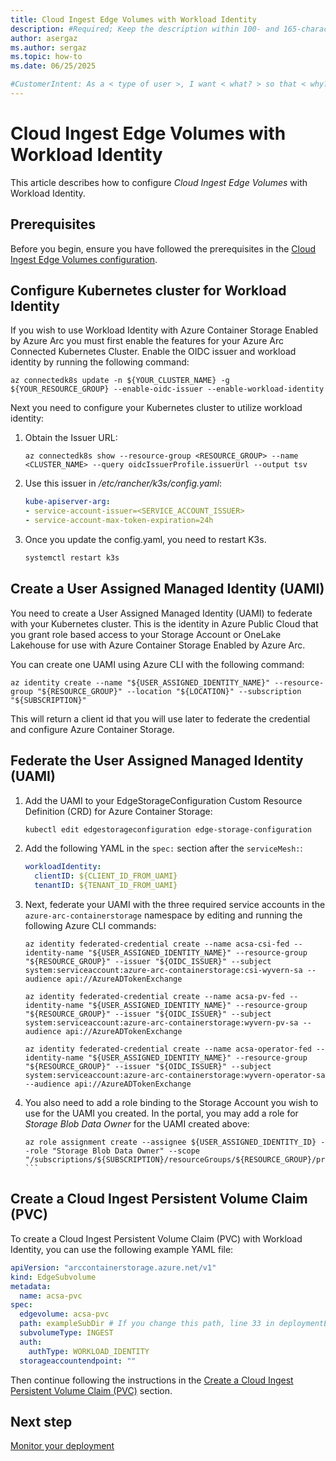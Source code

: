 ```yaml
---
title: Cloud Ingest Edge Volumes with Workload Identity  
description: #Required; Keep the description within 100- and 165-characters including spaces.
author: asergaz
ms.author: sergaz
ms.topic: how-to
ms.date: 06/25/2025

#CustomerIntent: As a < type of user >, I want < what? > so that < why? >.
---
```


# Cloud Ingest Edge Volumes with Workload Identity

This article describes how to configure *Cloud Ingest Edge Volumes* with Workload Identity.

## Prerequisites

Before you begin, ensure you have followed the prerequisites in the [Cloud Ingest Edge Volumes configuration](cloud-ingest-edge-volume-configuration.md).

## Configure Kubernetes cluster for Workload Identity

If you wish to use Workload Identity with Azure Container Storage Enabled by Azure Arc you must first enable the features for your Azure Arc Connected Kubernetes Cluster. Enable the OIDC issuer and workload identity by running the following command:

```azurecli
az connectedk8s update -n ${YOUR_CLUSTER_NAME} -g ${YOUR_RESOURCE_GROUP} --enable-oidc-issuer --enable-workload-identity
```

Next you need to configure your Kubernetes cluster to utilize workload identity:

1. Obtain the Issuer URL:

    ```azurecli
    az connectedk8s show --resource-group <RESOURCE_GROUP> --name <CLUSTER_NAME> --query oidcIssuerProfile.issuerUrl --output tsv
    ```

1. Use this issuer in */etc/rancher/k3s/config.yaml*:

    ```yaml
    kube-apiserver-arg:
    - service-account-issuer=<SERVICE_ACCOUNT_ISSUER>
    - service-account-max-token-expiration=24h
    ```
    
1. Once you update the config.yaml, you need to restart K3s.

    ```bash
    systemctl restart k3s
    ```

## Create a User Assigned Managed Identity (UAMI)

You need to create a User Assigned Managed Identity (UAMI) to federate with your Kubernetes cluster. This is the identity in Azure Public Cloud that you grant role based access to your Storage Account or OneLake Lakehouse for use with Azure Container Storage Enabled by Azure Arc.

You can create one UAMI using Azure CLI with the following command:

```azurecli
az identity create --name "${USER_ASSIGNED_IDENTITY_NAME}" --resource-group "${RESOURCE_GROUP}" --location "${LOCATION}" --subscription "${SUBSCRIPTION}"
```

This will return a client id that you will use later to federate the credential and configure Azure Container Storage.

## Federate the User Assigned Managed Identity (UAMI)

1. Add the UAMI to your EdgeStorageConfiguration Custom Resource Definition (CRD) for Azure Container Storage:

    ```bash
    kubectl edit edgestorageconfiguration edge-storage-configuration
    ```

1. Add the following YAML in the `spec:` section after the `serviceMesh:`:

    ```yaml
    workloadIdentity:
      clientID: ${CLIENT_ID_FROM_UAMI}
      tenantID: ${TENANT_ID_FROM_UAMI}
    ```

1. Next, federate your UAMI with the three required service accounts in the `azure-arc-containerstorage` namespace by editing and running the following Azure CLI commands:

    ```azurecli
    az identity federated-credential create --name acsa-csi-fed --identity-name "${USER_ASSIGNED_IDENTITY_NAME}" --resource-group "${RESOURCE_GROUP}" --issuer "${OIDC_ISSUER}" --subject system:serviceaccount:azure-arc-containerstorage:csi-wyvern-sa --audience api://AzureADTokenExchange
    ```
    
    ```azurecli
    az identity federated-credential create --name acsa-pv-fed --identity-name "${USER_ASSIGNED_IDENTITY_NAME}" --resource-group "${RESOURCE_GROUP}" --issuer "${OIDC_ISSUER}" --subject system:serviceaccount:azure-arc-containerstorage:wyvern-pv-sa --audience api://AzureADTokenExchange
    ```
    
    ```azurecli
    az identity federated-credential create --name acsa-operator-fed --identity-name "${USER_ASSIGNED_IDENTITY_NAME}" --resource-group "${RESOURCE_GROUP}" --issuer "${OIDC_ISSUER}" --subject system:serviceaccount:azure-arc-containerstorage:wyvern-operator-sa --audience api://AzureADTokenExchange
    ```

1. You also need to add a role binding to the Storage Account you wish to use for the UAMI you created. In the portal, you may add a role for *Storage Blob Data Owner* for the UAMI created above:

    ````azurecli
    az role assignment create --assignee ${USER_ASSIGNED_IDENTITY_ID} --role "Storage Blob Data Owner" --scope "/subscriptions/${SUBSCRIPTION}/resourceGroups/${RESOURCE_GROUP}/providers/Microsoft.Storage/storageAccounts/${STORAGEACCOUNT}"
    ```

## Create a Cloud Ingest Persistent Volume Claim (PVC)

To create a Cloud Ingest Persistent Volume Claim (PVC) with Workload Identity, you can use the following example YAML file:

```yaml
apiVersion: "arccontainerstorage.azure.net/v1"
kind: EdgeSubvolume
metadata:
  name: acsa-pvc
spec:
  edgevolume: acsa-pvc
  path: exampleSubDir # If you change this path, line 33 in deploymentExample.yaml must be updated. Don't use a preceding slash.
  subvolumeType: INGEST
  auth:
    authType: WORKLOAD_IDENTITY
  storageaccountendpoint: ""
```

Then continue following the instructions in the [Create a Cloud Ingest Persistent Volume Claim (PVC)](cloud-ingest-edge-volume-configuration.md#create-a-cloud-ingest-persistent-volume-claim-pvc) section.

## Next step

[Monitor your deployment](monitor-deployment-edge-volumes.md)

